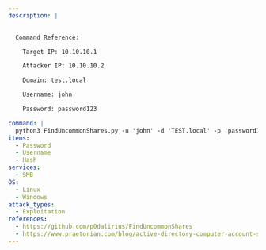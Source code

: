 ```yaml
---
description: |
  

  Command Reference:

  	Target IP: 10.10.10.1

  	Attacker IP: 10.10.10.2

  	Domain: test.local

  	Username: john

  	Password: password123

command: |
  python3 FindUncommonShares.py -u 'john' -d 'TEST.local' -p 'password123' --dc-ip 10.10.10.1
items:
  - Password
  - Username
  - Hash
services:
  - SMB
OS:
  - Linux
  - Windows
attack_types:
  - Exploitation
references:
  - https://github.com/p0dalirius/FindUncommonShares
  - https://www.praetorian.com/blog/active-directory-computer-account-smb-relaying-attack
---
```

